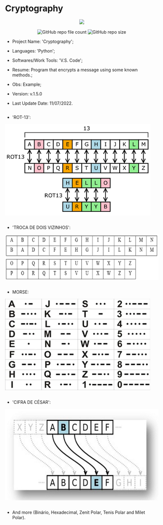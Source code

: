 # Cryptography

<p align="center">
<img src="http://img.shields.io/static/v1?label=STATUS&message=Concluded&color=blue&style=flat"/>
</p>

<p align="center">
<img alt="GitHub repo file count" src="https://img.shields.io/github/directory-file-count/Rafa-KozAnd/Cryptography">
<img alt="GitHub repo size" src="https://img.shields.io/github/repo-size/Rafa-KozAnd/Cryptography">
</p>

- Project Name: 'Cryptography';
- Languages: 'Python';
- Softwares/Work Tools: 'V.S. Code';
- Resume: Program that encrypts a message using some known methods.;
- Obs: Example;
- Version: v.1.5.0

- Last Update Date: 11/07/2022.

##

- 'ROT-13':
<div>
  <img align="center" height="300" widht="300" src="/Print/ROT13.jpg" />
</div><br>

- 'TROCA DE DOIS VIZINHOS':
<div>
  <img align="center" height="150" widht="150" src="/Print/DoisVizinhos.jpg" />
</div><br>

- MORSE:
<div>
  <img align="center" height="300" widht="300" src="/Print/Morse.jpg" />
</div><br>

- 'CIFRA DE CÉSAR':
<div>
  <img align="center" height="300" widht="300" src="/Print/Cesar.jpg" />
</div><br>

- And more (Binário, Hexadecimal, Zenit Polar, Tenis Polar and Milet Polar).
